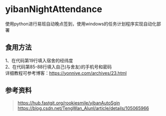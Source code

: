 # yibanNightAttendance
使用python进行易班自动晚点签到，使用windows的任务计划程序实现自动化部署

## 食用方法
1、在代码第19行填入宿舍的经纬度<br>
2、在代码第85-88行填入自己(与舍友)的手机号和密码<br>
详细教程可参考博客：https://yonniye.com/archives/23.html

## 参考资料
> https://hub.fastgit.org/rookiesmile/yibanAutoSgin <br>
> https://blog.csdn.net/TengWan_Alunl/article/details/105065966
